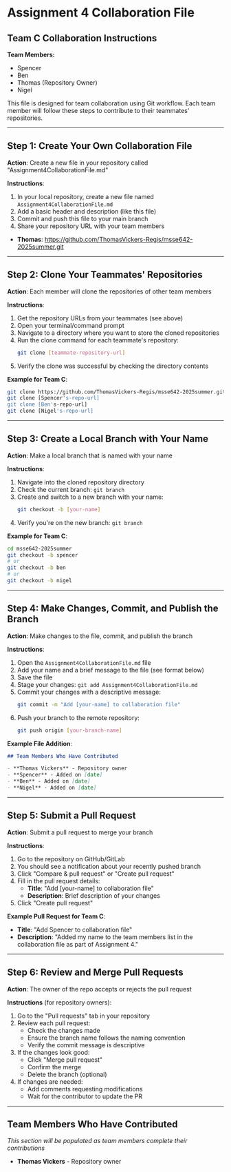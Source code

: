 # Assignment 4 Collaboration File

## Team C Collaboration Instructions

**Team Members:**
- Spencer
- Ben  
- Thomas (Repository Owner)
- Nigel

This file is designed for team collaboration using Git workflow. Each team member will follow these steps to contribute to their teammates' repositories.

---

## Step 1: Create Your Own Collaboration File

**Action**: Create a new file in your repository called "Assignment4CollaborationFile.md"

**Instructions**:
1. In your local repository, create a new file named `Assignment4CollaborationFile.md`
2. Add a basic header and description (like this file)
3. Commit and push this file to your main branch
4. Share your repository URL with your team members

- **Thomas**: https://github.com/ThomasVickers-Regis/msse642-2025summer.git

---

## Step 2: Clone Your Teammates' Repositories

**Action**: Each member will clone the repositories of other team members

**Instructions**:
1. Get the repository URLs from your teammates (see above)
2. Open your terminal/command prompt
3. Navigate to a directory where you want to store the cloned repositories
4. Run the clone command for each teammate's repository:
   ```bash
   git clone [teammate-repository-url]
   ```
5. Verify the clone was successful by checking the directory contents

**Example for Team C**:
```bash
git clone https://github.com/ThomasVickers-Regis/msse642-2025summer.git
git clone [Spencer's-repo-url]
git clone [Ben's-repo-url]
git clone [Nigel's-repo-url]
```

---

## Step 3: Create a Local Branch with Your Name

**Action**: Make a local branch that is named with your name

**Instructions**:
1. Navigate into the cloned repository directory
2. Check the current branch: `git branch`
3. Create and switch to a new branch with your name:
   ```bash
   git checkout -b [your-name]
   ```
4. Verify you're on the new branch: `git branch`

**Example for Team C**:
```bash
cd msse642-2025summer
git checkout -b spencer
# or
git checkout -b ben
# or
git checkout -b nigel
```

---

## Step 4: Make Changes, Commit, and Publish the Branch

**Action**: Make changes to the file, commit, and publish the branch

**Instructions**:
1. Open the `Assignment4CollaborationFile.md` file
2. Add your name and a brief message to the file (see format below)
3. Save the file
4. Stage your changes: `git add Assignment4CollaborationFile.md`
5. Commit your changes with a descriptive message:
   ```bash
   git commit -m "Add [your-name] to collaboration file"
   ```
6. Push your branch to the remote repository:
   ```bash
   git push origin [your-branch-name]
   ```

**Example File Addition**:
```markdown
## Team Members Who Have Contributed

- **Thomas Vickers** - Repository owner
- **Spencer** - Added on [date]
- **Ben** - Added on [date]
- **Nigel** - Added on [date]
```

---

## Step 5: Submit a Pull Request

**Action**: Submit a pull request to merge your branch

**Instructions**:
1. Go to the repository on GitHub/GitLab
2. You should see a notification about your recently pushed branch
3. Click "Compare & pull request" or "Create pull request"
4. Fill in the pull request details:
   - **Title**: "Add [your-name] to collaboration file"
   - **Description**: Brief description of your changes
5. Click "Create pull request"

**Example Pull Request for Team C**:
- **Title**: "Add Spencer to collaboration file"
- **Description**: "Added my name to the team members list in the collaboration file as part of Assignment 4."

---

## Step 6: Review and Merge Pull Requests

**Action**: The owner of the repo accepts or rejects the pull request

**Instructions** (for repository owners):
1. Go to the "Pull requests" tab in your repository
2. Review each pull request:
   - Check the changes made
   - Ensure the branch name follows the naming convention
   - Verify the commit message is descriptive
3. If the changes look good:
   - Click "Merge pull request"
   - Confirm the merge
   - Delete the branch (optional)
4. If changes are needed:
   - Add comments requesting modifications
   - Wait for the contributor to update the PR

---

## Team Members Who Have Contributed

*This section will be populated as team members complete their contributions*

- **Thomas Vickers** - Repository owner

